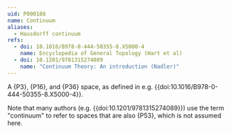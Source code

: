 ```yaml
---
uid: P000188
name: Continuum
aliases:
  - Hausdorff continuum
refs:
  - doi: 10.1016/B978-0-444-50355-8.X5000-4
    name: Encyclopedia of General Topology (Hart et al)
  - doi: 10.1201/9781315274089
    name: "Continuum Theory: An introduction (Nadler)"
---
```


A {P3}, {P16}, and {P36} space, as defined in e.g.
{{doi:10.1016/B978-0-444-50355-8.X5000-4}}.

Note that many authors (e.g. {{doi:10.1201/9781315274089}}) use the
term "continuum" to refer to spaces that are also {P53}, which is
not assumed here.
